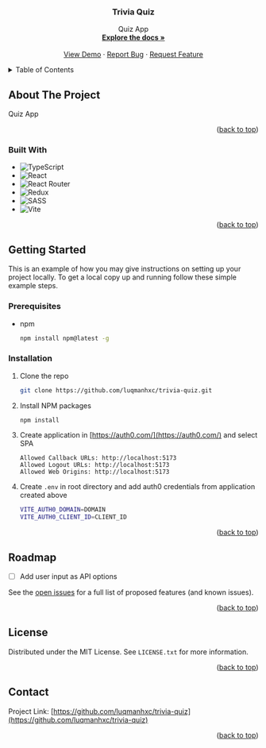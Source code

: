 

<h3 align="center">Trivia Quiz</h3>

  <p align="center">
    Quiz App
    <br />
    <a href="https://github.com/github_username/repo_name"><strong>Explore the docs »</strong></a>
    <br />
    <br />
    <a href="https://trivia-quiz-delta.vercel.app/">View Demo</a>
    ·
    <a href="https://github.com/luqmanhxc/trivia-quiz/issues">Report Bug</a>
    ·
    <a href="https://github.com/luqmanhxc/trivia-quiz/issues">Request Feature</a>
  </p>
</div>



<!-- TABLE OF CONTENTS -->
<details>
  <summary>Table of Contents</summary>
  <ol>
    <li>
      <a href="#about-the-project">About The Project</a>
      <ul>
        <li><a href="#built-with">Built With</a></li>
      </ul>
    </li>
    <li>
      <a href="#getting-started">Getting Started</a>
      <ul>
        <li><a href="#prerequisites">Prerequisites</a></li>
        <li><a href="#installation">Installation</a></li>
      </ul>
    </li>
    <li><a href="#usage">Usage</a></li>
    <li><a href="#roadmap">Roadmap</a></li>
    <li><a href="#license">License</a></li>
    <li><a href="#contact">Contact</a></li>
  </ol>
</details>



<!-- ABOUT THE PROJECT -->
## About The Project

Quiz App

<p align="right">(<a href="#readme-top">back to top</a>)</p>



### Built With

* ![TypeScript](https://img.shields.io/badge/typescript-%23007ACC.svg?style=for-the-badge&logo=typescript&logoColor=white)
* ![React](https://img.shields.io/badge/react-%2320232a.svg?style=for-the-badge&logo=react&logoColor=%2361DAFB)
* ![React Router](https://img.shields.io/badge/React_Router-CA4245?style=for-the-badge&logo=react-router&logoColor=white)
* ![Redux](https://img.shields.io/badge/redux-%23593d88.svg?style=for-the-badge&logo=redux&logoColor=white)
* ![SASS](https://img.shields.io/badge/SASS-hotpink.svg?style=for-the-badge&logo=SASS&logoColor=white)
* ![Vite](https://img.shields.io/badge/vite-%23646CFF.svg?style=for-the-badge&logo=vite&logoColor=white)


<p align="right">(<a href="#readme-top">back to top</a>)</p>



<!-- GETTING STARTED -->
## Getting Started

This is an example of how you may give instructions on setting up your project locally.
To get a local copy up and running follow these simple example steps.

### Prerequisites

* npm
  ```sh
  npm install npm@latest -g
  ```

### Installation

1. Clone the repo
   ```sh
   git clone https://github.com/luqmanhxc/trivia-quiz.git
   ```
2. Install NPM packages
   ```sh
   npm install
   ```
3. Create application in [https://auth0.com/](https://auth0.com/) and select SPA
   ```
   Allowed Callback URLs: http://localhost:5173
   Allowed Logout URLs: http://localhost:5173
   Allowed Web Origins: http://localhost:5173
   ```
4. Create `.env` in root directory and add auth0 credentials from application created above
   ```sh
   VITE_AUTH0_DOMAIN=DOMAIN
   VITE_AUTH0_CLIENT_ID=CLIENT_ID
   ```


<p align="right">(<a href="#readme-top">back to top</a>)</p>

<!-- ROADMAP -->
## Roadmap

- [ ] Add user input as API options

See the [open issues](https://github.com/github_username/repo_name/issues) for a full list of proposed features (and known issues).

<p align="right">(<a href="#readme-top">back to top</a>)</p>


<!-- LICENSE -->
## License

Distributed under the MIT License. See `LICENSE.txt` for more information.

<p align="right">(<a href="#readme-top">back to top</a>)</p>



<!-- CONTACT -->
## Contact

Project Link: [https://github.com/luqmanhxc/trivia-quiz](https://github.com/luqmanhxc/trivia-quiz)

<p align="right">(<a href="#readme-top">back to top</a>)</p>
